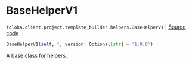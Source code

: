 # BaseHelperV1
`toloka.client.project.template_builder.helpers.BaseHelperV1` | [Source code](https://github.com/Toloka/toloka-kit/blob/v1.2.2/src/client/project/template_builder/helpers.py#L23)

```python
BaseHelperV1(self, *, version: Optional[str] = '1.0.0')
```

A base class for helpers.

